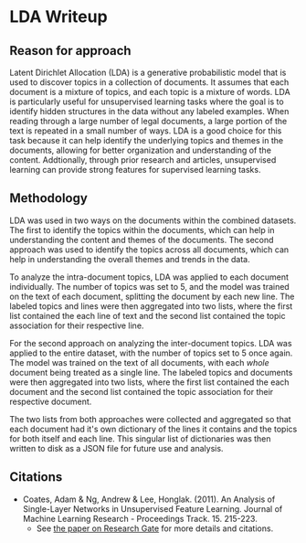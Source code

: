# LDA Writeup

## Reason for approach

Latent Dirichlet Allocation (LDA) is a generative probabilistic model that is used to discover topics in a collection of documents. It assumes that each document is a mixture of topics, and each topic is a mixture of words. LDA is particularly useful for unsupervised learning tasks where the goal is to identify hidden structures in the data without any labeled examples. When reading through a large number of legal documents, a large portion of the text is repeated in a small number of ways. LDA is a good choice for this task because it can help identify the underlying topics and themes in the documents, allowing for better organization and understanding of the content. Addtionally, through prior research and articles, unsupervised learning can provide strong features for supervised learning tasks.

## Methodology

LDA was used in two ways on the documents within the combined datasets. The first to identify the topics within the documents, which can help in understanding the content and themes of the documents. The second approach was used to identify the topics across all documents, which can help in understanding the overall themes and trends in the data.

To analyze the intra-document topics, LDA was applied to each document individually. The number of topics was set to 5, and the model was trained on the text of each document, splitting the document by each new line. The labeled topics and lines were then aggregated into two lists, where the first list contained the each line of text and the second list contained the topic association for their respective line.

For the second approach on analyzing the inter-document topics. LDA was applied to the entire dataset, with the number of topics set to 5 once again. The model was trained on the text of all documents, with each *whole* document being treated as a single line. The labeled topics and documents were then aggregated into two lists, where the first list contained the each document and the second list contained the topic association for their respective document.

The two lists from both approaches were collected and aggregated so that each document had it's own dictionary of the lines it contains and the topics for both itself and each line. This singular list of dictionaries was then written to disk as a JSON file for future use and analysis.

## Citations

- Coates, Adam & Ng, Andrew & Lee, Honglak. (2011). An Analysis of Single-Layer Networks in Unsupervised Feature Learning. Journal of Machine Learning Research - Proceedings Track. 15. 215-223.
  - See [the paper on Research Gate](https://www.researchgate.net/publication/220321031_An_Analysis_of_Single-Layer_Networks_in_Unsupervised_Feature_Learning) for more details and citations.
